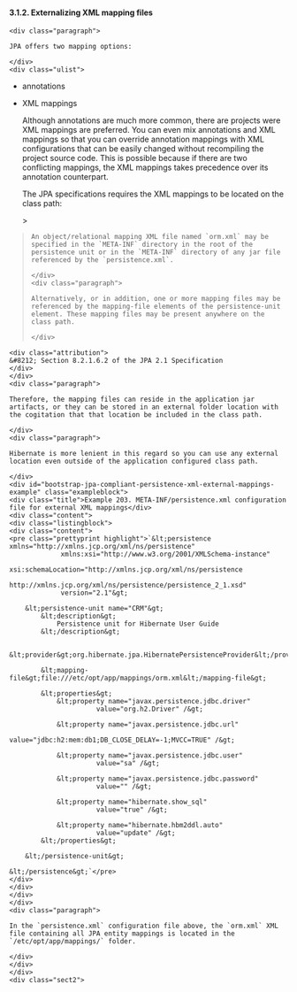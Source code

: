  #### 3.1.2. Externalizing XML mapping files

    <div class="paragraph">

    JPA offers two mapping options:

    </div>
    <div class="ulist">

*   annotations
*   XML mappings
    </div>
    <div class="paragraph">

    Although annotations are much more common, there are projects were XML mappings are preferred.
    You can even mix annotations and XML mappings so that you can override annotation mappings with XML configurations that can be easily changed without recompiling the project source code.
    This is possible because if there are two conflicting mappings, the XML mappings takes precedence over its annotation counterpart.

    </div>
    <div class="paragraph">

    The JPA specifications requires the XML mappings to be located on the class path:

    </div>
    <div class="quoteblock">
    > <div class="paragraph">
> 
>     An object/relational mapping XML file named `orm.xml` may be specified in the `META-INF` directory in the root of the persistence unit or in the `META-INF` directory of any jar file referenced by the `persistence.xml`.
> 
>     </div>
>     <div class="paragraph">
> 
>     Alternatively, or in addition, one or more mapping files may be referenced by the mapping-file elements of the persistence-unit element. These mapping files may be present anywhere on the class path.
> 
>     </div>
    <div class="attribution">
    &#8212; Section 8.2.1.6.2 of the JPA 2.1 Specification
    </div>
    </div>
    <div class="paragraph">

    Therefore, the mapping files can reside in the application jar artifacts, or they can be stored in an external folder location with the cogitation that that location be included in the class path.

    </div>
    <div class="paragraph">

    Hibernate is more lenient in this regard so you can use any external location even outside of the application configured class path.

    </div>
    <div id="bootstrap-jpa-compliant-persistence-xml-external-mappings-example" class="exampleblock">
    <div class="title">Example 203. META-INF/persistence.xml configuration file for external XML mappings</div>
    <div class="content">
    <div class="listingblock">
    <div class="content">
    <pre class="prettyprint highlight">`&lt;persistence xmlns="http://xmlns.jcp.org/xml/ns/persistence"
                 xmlns:xsi="http://www.w3.org/2001/XMLSchema-instance"
                 xsi:schemaLocation="http://xmlns.jcp.org/xml/ns/persistence
                 http://xmlns.jcp.org/xml/ns/persistence/persistence_2_1.xsd"
                 version="2.1"&gt;

        &lt;persistence-unit name="CRM"&gt;
            &lt;description&gt;
                Persistence unit for Hibernate User Guide
            &lt;/description&gt;

            &lt;provider&gt;org.hibernate.jpa.HibernatePersistenceProvider&lt;/provider&gt;

            &lt;mapping-file&gt;file:///etc/opt/app/mappings/orm.xml&lt;/mapping-file&gt;

            &lt;properties&gt;
                &lt;property name="javax.persistence.jdbc.driver"
                          value="org.h2.Driver" /&gt;

                &lt;property name="javax.persistence.jdbc.url"
                          value="jdbc:h2:mem:db1;DB_CLOSE_DELAY=-1;MVCC=TRUE" /&gt;

                &lt;property name="javax.persistence.jdbc.user"
                          value="sa" /&gt;

                &lt;property name="javax.persistence.jdbc.password"
                          value="" /&gt;

                &lt;property name="hibernate.show_sql"
                          value="true" /&gt;

                &lt;property name="hibernate.hbm2ddl.auto"
                          value="update" /&gt;
            &lt;/properties&gt;

        &lt;/persistence-unit&gt;

    &lt;/persistence&gt;`</pre>
    </div>
    </div>
    </div>
    </div>
    <div class="paragraph">

    In the `persistence.xml` configuration file above, the `orm.xml` XML file containing all JPA entity mappings is located in the `/etc/opt/app/mappings/` folder.

    </div>
    </div>
    </div>
    <div class="sect2">
